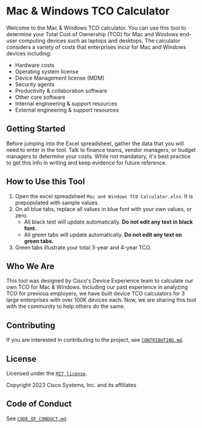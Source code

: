 # Mac & Windows TCO Calculator

Welcome to the Mac & Windows TCO calculator. You can use this tool to determine your Total Cost of Ownership (TCO) for Mac and Windows end-user computing devices such as laptops and desktops. The calculator considers a variety of costs that enterprises incur for Mac and Windows devices including:

* Hardware costs
* Operating system license
* Device Management license (MDM)
* Security agents
* Productivity & collaboration software
* Other core software
* Internal engineering & support resources
* External engineering & support resources

## Getting Started

Before jumping into the Excel spreadsheet, gather the data that you will need to enter in the tool. Talk to  finance teams, vendor managers, or budget managers to determine your costs. While not mandatory, it's best practice to get this info in writing and keep evidence for future reference.

## How to Use this Tool

1. Open the excel spreadsheet `Mac and Windows TCO Calculator.xlsx`. It is prepopulated with sample values.
1. On all blue tabs, replace all values in blue font with your own values, or zero.
    * All black text will update automatically. **Do not edit any text in black font.**
    * All green tabs will update automatically. **Do not edit any text on green tabs.**
1. Green tabs illustrate your total 3-year and 4-year TCO.

## Who We Are

This tool was designed by Cisco's Device Experience team to calculate our own TCO for Mac & Windows. Including our past experience in analyzing TCO for previous employers, we have built device TCO calculators for 3 large enterprises with over 100K devices each. Now, we are sharing this tool with the community to help others do the same.

## Contributing

If you are interested in contributing to the project, see [`CONTRIBUTING.md`](CONTRIBUTING.md).

## License

Licensed under the [`MIT license`](https://opensource.org/license/mit/).

Copyright 2023 Cisco Systems, Inc. and its affiliates

## Code of Conduct

See [`CODE_OF_CONDUCT.md`](CODE_OF_CONDUCT.md).
